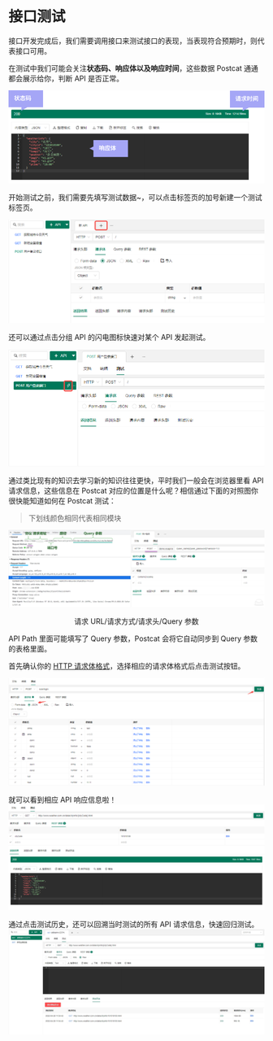 # 接口测试

接口开发完成后，我们需要调用接口来测试接口的表现，当表现符合预期时，则代表接口可用。

在测试中我们可能会关注**状态码、响应体以及响应时间**，这些数据 Postcat 通通都会展示给你，判断 API 是否正常。

![](../assets/images/2022-03-30-11-51-08.png)

开始测试之前，我们需要先填写测试数据~，可以点击标签页的加号新建一个测试标签页。

![](../assets/images/2022-03-30-11-44-21.png)

还可以通过点击分组 API 的闪电图标快速对某个 API 发起测试。

![](../assets/images/2022-03-30-11-45-40.png)

通过类比现有的知识去学习新的知识往往更快，平时我们一般会在浏览器里看 API 请求信息，这些信息在 Postcat 对应的位置是什么呢？相信通过下面的对照图你很快能知道如何在 Postcat 测试：

> 下划线颜色相同代表相同模块

![](../assets/images/http-headers-reflect.png)

<p align=center>请求 URL/请求方式/请求头/Query 参数</p>

API Path 里面可能填写了 Query 参数，Postcat 会将它自动同步到 Query 参数的表格里面。

首先确认你的 <a href="./FAQ.html#json" target="_blank">HTTP 请求体格式</a>，选择相应的请求体格式后点击测试按钮。

![](../assets/images/2022-04-01-15-31-56.png)

就可以看到相应 API 响应信息啦！
![](../assets/images/2022-04-01-15-35-13.png)

通过点击测试历史，还可以回溯当时测试的所有 API 请求信息，快速回归测试。
![](../assets/images/2022-04-28-11-56-55.png)

